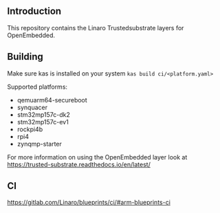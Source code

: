Introduction
------------
This repository contains the Linaro Trustedsubstrate layers for OpenEmbedded.

Building
--------

Make sure kas is installed on your system
```kas build ci/<platform.yaml>```

Supported platforms:
- qemuarm64-secureboot
- synquacer
- stm32mp157c-dk2
- stm32mp157c-ev1
- rockpi4b
- rpi4
- zynqmp-starter

For more information on using the OpenEmbedded layer look at 
https://trusted-substrate.readthedocs.io/en/latest/

CI
--

https://gitlab.com/Linaro/blueprints/ci/#arm-blueprints-ci
